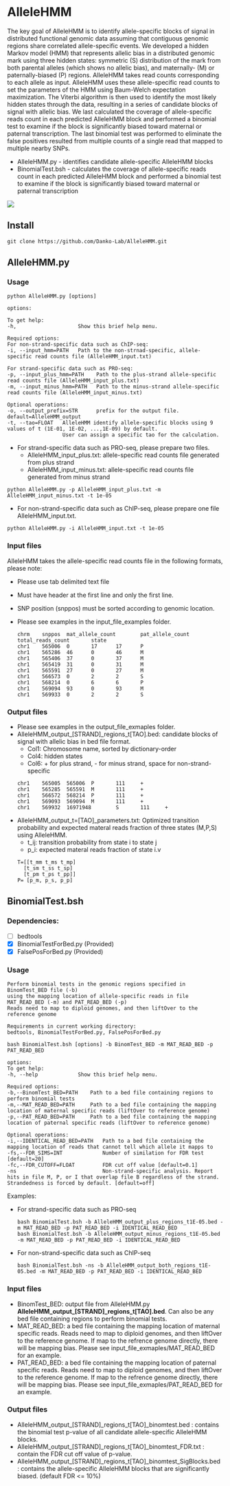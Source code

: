 # AlleleHMM
The key goal of AlleleHMM is to identify allele-specific blocks of signal in distributed functional genomic data assuming that contiguous genomic regions share correlated allele-specific events. We developed a hidden Markov model (HMM) that represents allelic bias in a distributed genomic mark using three hidden states: symmetric (S) distribution of the mark from both parental alleles (which shows no allelic bias), and maternally- (M) or paternally-biased (P) regions. AlleleHMM takes read counts corresponding to each allele as input. AlleleHMM uses these allele-specific read counts to set the parameters of the HMM using Baum-Welch expectation maximization. The Viterbi algorithm is then used to identify the most likely hidden states through the data, resulting in a series of candidate blocks of signal with allelic bias. We last calculated the coverage of allele-specific reads count in each predicted AlleleHMM block and performed a binomial test to examine if the block is significantly biased toward maternal or paternal transcription. The last binomial test was performed to eliminate the false positives resulted from multiple counts of a single read that mapped to multiple nearby SNPs.


+ AlleleHMM.py - identifies candidate allele-specific AlleleHMM blocks
+ BinomialTest.bsh - calculates the coverage of allele-specific reads count in each predicted AlleleHMM block and performed a binomial test to examine if the block is significantly biased toward maternal or paternal transcription

<img src="AlleleHMM.png">

## Install
```````
git clone https://github.com/Danko-Lab/AlleleHMM.git
```````
## AlleleHMM.py 
### Usage
```````
python AlleleHMM.py [options]

options:

To get help:
-h,                    Show this brief help menu.

Required options:
For non-strand-specific data such as ChIP-seq:
-i, --input_hmm=PATH   Path to the non-strnad-specific, allele-specific read counts file (AlleleHMM_input.txt)

For strand-specific data such as PRO-seq:
-p, --input_plus_hmm=PATH    Path to the plus-strand allele-specific read counts file (AlleleHMM_input_plus.txt)
-m, --input_minus_hmm=PATH   Path to the minus-strand allele-specific read counts file (AlleleHMM_input_minus.txt)

Optional operations:
-o, --output_prefix=STR      prefix for the output file. default=AlleleHMM_output
-t, --tao=FLOAT   AlleleHMM identify allele-specific blocks using 9 values of t (1E-01, 1E-02, ...,1E-09) by default.
                  User can assign a specific tao for the calculation.
```````

+ For strand-specific data such as PRO-seq, please prepare two files.
  * AlleleHMM_input_plus.txt: allele-specific read counts file generated from plus strand
  * AlleleHMM_input_minus.txt: allele-specific read counts file generated from minus strand
```````
python AlleleHMM.py -p AlleleHMM_input_plus.txt -m AlleleHMM_input_minus.txt -t 1e-05
```````
+ For non-strand-specific data such as ChIP-seq, please prepare one file AlleleHMM_input.txt.
```````
python AlleleHMM.py -i AlleleHMM_input.txt -t 1e-05
```````

### Input files

AlleleHMM takes the allele-specific read counts file in the following formats, please note:
+ Please use tab delimited text file
+ Must have header at the first line and only the first line.
+ SNP position (snppos) must be sorted according to genomic location. 
+ Please see examples in the input_file_examples folder.

    ```````
    chrm    snppos  mat_allele_count        pat_allele_count        total_reads_count       state
    chr1    565006  0       17      17      P
    chr1    565286  46      0       46      M
    chr1    565406  37      0       37      M
    chr1    565419  31      0       31      M
    chr1    565591  27      0       27      M
    chr1    566573  0       2       2       S
    chr1    568214  0       6       6       P
    chr1    569094  93      0       93      M
    chr1    569933  0       2       2       S
    ```````


### Output files
+ Please see examples in the output_file_exmaples folder.
+ AlleleHMM_output_[STRAND]_regions_t[TAO].bed: candidate blocks of signal with allelic bias in bed file format.
    * Col1: Chromosome name, sorted by dictionary-order
    * Col4: hidden states
    * Col6: + for plus strand, - for minus strand, space for non-strand-specific
    ```````
    chr1    565005  565006  P       111     +
    chr1    565285  565591  M       111     +
    chr1    566572  568214  P       111     +
    chr1    569093  569094  M       111     +
    chr1    569932  16971948        S       111     +
    ```````
+ AlleleHMM_output_t=[TAO]_parameters.txt: Optimized transition probability and expected materal reads fraction of three states (M,P,S) using AlleleHMM. 
    * t_ij: transition probability from state i to state j
    * p_i: expected materal reads fraction of state i.v
    ```````
    T=[[t_mm t_ms t_mp]
      [t_sm t_ss t_sp]
      [t_pm t_ps t_pp]]
    P= [p_m, p_s, p_p]
    ```````
## BinomialTest.bsh
### Dependencies: 
- [ ] bedtools
- [x] BinomialTestForBed.py (Provided)
- [x] FalsePosForBed.py (Provided)

### Usage
```````
Perform binomial tests in the genomic regions specified in BinomTest_BED file (-b)
using the mapping location of allele-specific reads in file MAT_READ_BED (-m) and PAT_READ_BED (-p)
Reads need to map to diploid genomes, and then liftOver to the reference genome

Requirements in current working directory:
bedtools, BinomialTestForBed.py, FalsePosForBed.py

bash BinomialTest.bsh [options] -b BinomTest_BED -m MAT_READ_BED -p PAT_READ_BED

options:
To get help:
-h, --help             Show this brief help menu.

Required options:
-b,--BinomTest_BED=PATH    Path to a bed file containing regions to perform binomial tests
-m,--MAT_READ_BED=PATH     Path to a bed file containing the mapping location of maternal specific reads (liftOver to reference genome)
-p,--PAT_READ_BED=PATH     Path to a bed file containing the mapping location of paternal specific reads (liftOver to reference genome)

Optional operations:
-i,--IDENTICAL_READ_BED=PATH   Path to a bed file containing the mapping location of reads that cannot tell which allele it mapps to
-fs,--FDR_SIMS=INT             Number of similation for FDR test [default=20]
-fc,--FDR_CUTOFF=FLOAT         FDR cut off value [default=0.1]
-ns                            Non-strand-specific analysis. Report hits in file M, P, or I that overlap file B regardless of the strand. Strandedness is forced by default. [default=off]
```````
Examples:
+ For strand-specific data such as PRO-seq
    ```````
    bash BinomialTest.bsh -b AlleleHMM_output_plus_regions_t1E-05.bed -m MAT_READ_BED -p PAT_READ_BED -i IDENTICAL_READ_BED
    bash BinomialTest.bsh -b AlleleHMM_output_minus_regions_t1E-05.bed -m MAT_READ_BED -p PAT_READ_BED -i IDENTICAL_READ_BED
    ```````
+ For non-strand-specific data such as ChIP-seq
    ```````
    bash BinomialTest.bsh -ns -b AlleleHMM_output_both_regions_t1E-05.bed -m MAT_READ_BED -p PAT_READ_BED -i IDENTICAL_READ_BED
    ```````
### Input files
+ BinomTest_BED: output file from AlleleHMM.py **AlleleHMM_output_[STRAND]_regions_t[TAO].bed**. Can also be any bed file containing regions to perform binomial tests.
+ MAT_READ_BED: a bed file containing the mapping location of maternal specific reads. Reads need to map to diploid genomes, and then liftOver to the reference genome. If map to the refrence genome directly, there will be mapping bias. Please see input_file_exmaples/MAT_READ_BED for an example.
+ PAT_READ_BED: a bed file containing the mapping location of paternal specific reads. Reads need to map to diploid genomes, and then liftOver to the reference genome. If map to the refrence genome directly, there will be mapping bias. Please see input_file_exmaples/PAT_READ_BED for an example.

### Output files
+ AlleleHMM_output_[STRAND]_regions_t[TAO]_binomtest.bed : contains the binomial test p-value of all candidate allele-specific AlleleHMM blocks.
+ AlleleHMM_output_[STRAND]_regions_t[TAO]_binomtest_FDR.txt : contain the FDR cut off value of p-value.
+ AlleleHMM_output_[STRAND]_regions_t[TAO]_binomtest_SigBlocks.bed : contains the allele-specific AlleleHMM blocks that are significantly biased. (default FDR <= 10%)

